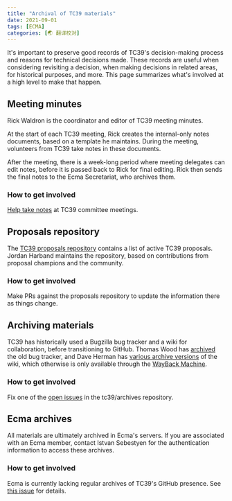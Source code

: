 ```yaml
---
title: "Archival of TC39 materials"
date: 2021-09-01
tags: [ECMA]
categories: [🌏 翻译校对]
---
```


It's important to preserve good records of TC39's decision-making process and reasons for technical decisions made. These records are useful when considering revisiting a decision, when making decisions in related areas, for historical purposes, and more. This page summarizes what's involved at a high level to make that happen.
<!-- more -->
## Meeting minutes

Rick Waldron is the coordinator and editor of TC39 meeting minutes.

At the start of each TC39 meeting, Rick creates the internal-only notes documents, based on a template he maintains. During the meeting, volunteers from TC39 take notes in these documents.

After the meeting, there is a week-long period where meeting delegates can edit notes, before it is passed back to Rick for final editing. Rick then sends the final notes to the Ecma Secretariat, who archives them.

### How to get involved

[Help take notes](https://github.com/tc39/how-we-work/blob/master/how-to-take-notes.md) at TC39 committee meetings.

## Proposals repository

The [TC39 proposals repository](https://github.com/tc39/proposals) contains a list of active TC39 proposals. Jordan Harband maintains the repository, based on contributions from proposal champions and the community.

### How to get involved

Make PRs against the proposals repository to update the information there as things change.

## Archiving materials

TC39 has historically used a Bugzilla bug tracker and a wiki for collaboration, before transitioning to GitHub. Thomas Wood has [archived](https://tc39.es/archives/bugzilla/) the old bug tracker, and Dave Herman has [various archive versions](https://github.com/tc39/archives/issues/1) of the wiki, which otherwise is only available through the [WayBack Machine](https://web.archive.org/web/20100701214135/http://wiki.ecmascript.org:80/doku.php?id=harmony:harmony).

### How to get involved

Fix one of the [open issues](https://github.com/tc39/archives/issues?q=is%3Aopen+is%3Aissue) in the tc39/archives repository.

## Ecma archives

All materials are ultimately archived in Ecma's servers. If you are associated with an Ecma member, contact Istvan Sebestyen for the authentication information to access these archives.

### How to get involved

Ecma is currently lacking regular archives of TC39's GitHub presence. See [this issue](https://github.com/tc39/archives/issues/4) for details.
